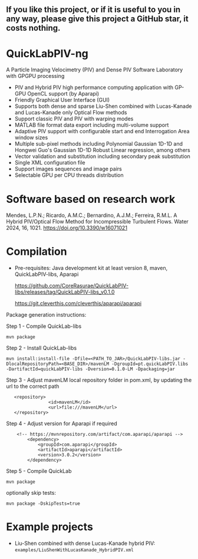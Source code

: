 ## If you like this project, or if it is useful to you in any way, please give this project a GitHub star, it costs nothing.

# QuickLabPIV-ng
A Particle Imaging Velocimetry (PIV) and Dense PIV Software Laboratory with GPGPU processing

- PIV and Hybrid PIV high performance computing application with GP-GPU OpenCL support (by Aparapi)
- Friendly Graphical User Interface (GUI)
- Supports both dense and sparse Liu-Shen combined with Lucas-Kanade and Lucas-Kanade only Optical Flow methods
- Support classic PIV and PIV with warping modes
- MATLAB file format data export including multi-volume support
- Adaptive PIV support with configurable start and end Interrogation Area window sizes
- Multiple sub-pixel methods including Polynomial Gaussian 1D-1D and Hongwei Guo's Gaussian 1D-1D Robust Linear regression, among others
- Vector validation and substitution including secondary peak substitution
- Single XML configuration file
- Support images sequences and image pairs
- Selectable GPU per CPU threads distribution

# Software based on research work
Mendes, L.P.N.; Ricardo, A.M.C.; Bernardino, A.J.M.; Ferreira, R.M.L. A Hybrid PIV/Optical Flow Method for Incompressible Turbulent Flows. Water 2024, 16, 1021. https://doi.org/10.3390/w16071021 

# Compilation
- Pre-requisites:
  Java development kit at least version 8, maven, QuickLabPIV-libs, Aparapi
  
  https://github.com/CoreRasurae/QuickLabPIV-libs/releases/tag/QuickLabPIV-libs_v0.1.0

  https://git.cleverthis.com/cleverthis/aparapi/aparapi

Package generation instructions:

Step 1 - Compile QuickLab-libs

```mvn package```

Step 2 - Install QuickLab-libs

```mvn install:install-file -Dfile=<PATH_TO_JAR>/QuickLabPIV-libs.jar -DlocalRepositoryPath=<BASE_DIR>/mavenLM -DgroupId=pt.quickLabPIV.libs -DartifactId=quickLabPIV-libs -Dversion=0.1.0-LM -Dpackaging=jar```

Step 3 - Adjust mavenLM local repository folder in pom.xml, by updating the url to the correct path
```
   <repository>
                <id>mavenLM</id>
                <url>file:///mavenLM</url>
   </repository>
```

Step 4 - Adjust version for Aparapi if required
```
    <!-- https://mvnrepository.com/artifact/com.aparapi/aparapi -->
		<dependency>
		    <groupId>com.aparapi</groupId>
		    <artifactId>aparapi</artifactId>
		    <version>3.0.2</version>
		</dependency>
```

Step 5 - Compile QuickLab

```mvn package```

optionally skip tests:

```mvn package -DskipTests=true```

# Example projects
- Liu-Shen combined with dense Lucas-Kanade hybrid PIV:
  ```examples/LiuShenWithLucasKanade_HybridPIV.xml```
